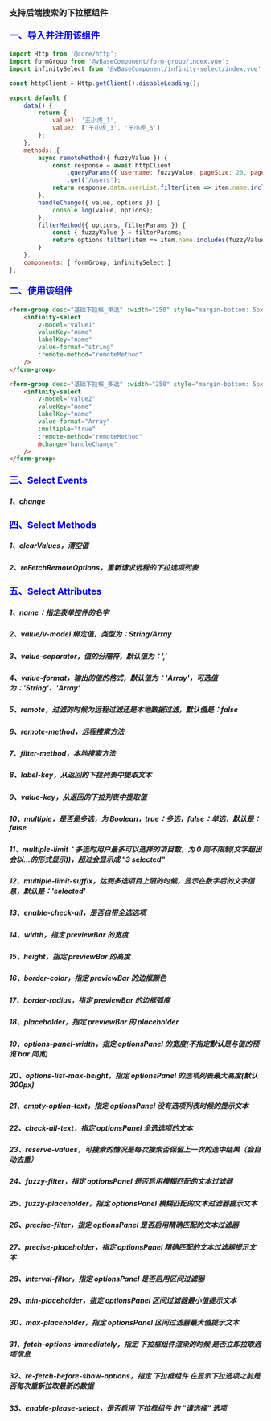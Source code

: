 ### 支持后端搜索的下拉框组件

#### <font color=blue size=4>一、导入并注册该组件</font>

```js
import Http from '@core/http';
import formGroup from '@vBaseComponent/form-group/index.vue';
import infinitySelect from '@vBaseComponent/infinity-select/index.vue';

const httpClient = Http.getClient().disableLoading();

export default {
    data() {
        return {
            value1: '王小虎_1',
            value2: ['王小虎_3', '王小虎_5']
        };
    },
    methods: {
        async remoteMethod({ fuzzyValue }) {
            const response = await httpClient
                .queryParams({ username: fuzzyValue, pageSize: 20, page: 1 })
                .get('/users');
            return response.data.userList.filter(item => item.name.includes(fuzzyValue));
        },
        handleChange({ value, options }) {
            console.log(value, options);
        },
        filterMethod({ options, filterParams }) {
            const { fuzzyValue } = filterParams;
            return options.filter(item => item.name.includes(fuzzyValue));
        }
    },
    components: { formGroup, infinitySelect }
};
```

#### <font color=blue size=4>二、使用该组件</font>

```html
<form-group desc="基础下拉框_单选" :width="250" style="margin-bottom: 5px;">
    <infinity-select
        v-model="value1"
        valueKey="name"
        labelKey="name"
        value-format="string"
        :remote-method="remoteMethod"
    />
</form-group>

<form-group desc="基础下拉框_多选" :width="250" style="margin-bottom: 5px;">
    <infinity-select
        v-model="value2"
        valueKey="name"
        labelKey="name"
        value-format="Array"
        :multiple="true"
        :remote-method="remoteMethod"
        @change="handleChange"
    />
</form-group>
```

#### <font color=blue size=4>三、Select Events</font>

##### 1、change

#### <font color=blue size=4>四、Select Methods</font>

##### 1、clearValues，清空值

##### 2、reFetchRemoteOptions，重新请求远程的下拉选项列表

#### <font color=blue size=4>五、Select Attributes</font>

##### 1、name：指定表单控件的名字

##### 2、value/v-model 绑定值，类型为：String/Array

##### 3、value-separator，值的分隔符，默认值为：','

##### 4、value-format，输出的值的格式，默认值为：'Array'，可选值为：'String'、'Array'

##### 5、remote，过滤的时候为远程过滤还是本地数据过滤，默认值是：false

##### 6、remote-method，远程搜索方法

##### 7、filter-method，本地搜索方法

##### 8、label-key，从返回的下拉列表中提取文本

##### 9、value-key，从返回的下拉列表中提取值

##### 10、multiple，是否是多选，为 Boolean，true：多选，false：单选，默认是：false

##### 11、multiple-limit：多选时用户最多可以选择的项目数，为 0 则不限制(文字超出会以...的形式显示))，超过会显示成 "3 selected"

##### 12、multiple-limit-suffix，达到多选项目上限的时候，显示在数字后的文字信息，默认是：'selected'

##### 13、enable-check-all，是否自带全选选项

##### 14、width，指定 previewBar 的宽度

##### 15、height，指定 previewBar 的高度

##### 16、border-color，指定 previewBar 的边框颜色

##### 17、border-radius，指定 previewBar 的边框弧度

##### 18、placeholder，指定 previewBar 的 placeholder

##### 19、options-panel-width，指定 optionsPanel 的宽度(不指定默认是与值的预览 bar 同宽)

##### 20、options-list-max-height，指定 optionsPanel 的选项列表最大高度(默认 300px)

##### 21、empty-option-text，指定 optionsPanel 没有选项列表时候的提示文本

##### 22、check-all-text，指定 optionsPanel 全选选项的文本

##### 23、reserve-values，可搜索的情况是每次搜索否保留上一次的选中结果（会自动去重）

##### 24、fuzzy-filter，指定 optionsPanel 是否启用模糊匹配的文本过滤器

##### 25、fuzzy-placeholder，指定 optionsPanel 模糊匹配的文本过滤器提示文本

##### 26、precise-filter，指定 optionsPanel 是否启用精确匹配的文本过滤器

##### 27、precise-placeholder，指定 optionsPanel 精确匹配的文本过滤器提示文本

##### 28、interval-filter，指定 optionsPanel 是否启用区间过滤器

##### 29、min-placeholder，指定 optionsPanel 区间过滤器最小值提示文本

##### 30、max-placeholder，指定 optionsPanel 区间过滤器最大值提示文本

##### 31、fetch-options-immediately，指定 下拉框组件渲染的时候 是否立即拉取选项信息

##### 32、re-fetch-before-show-options，指定 下拉框组件 在显示下拉选项之前是否每次重新拉取最新的数据

##### 33、enable-please-select，是否启用 下拉框组件 的 “请选择” 选项
